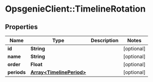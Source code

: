 # OpsgenieClient::TimelineRotation

## Properties
Name | Type | Description | Notes
------------ | ------------- | ------------- | -------------
**id** | **String** |  | [optional] 
**name** | **String** |  | [optional] 
**order** | **Float** |  | [optional] 
**periods** | [**Array&lt;TimelinePeriod&gt;**](TimelinePeriod.md) |  | [optional] 


